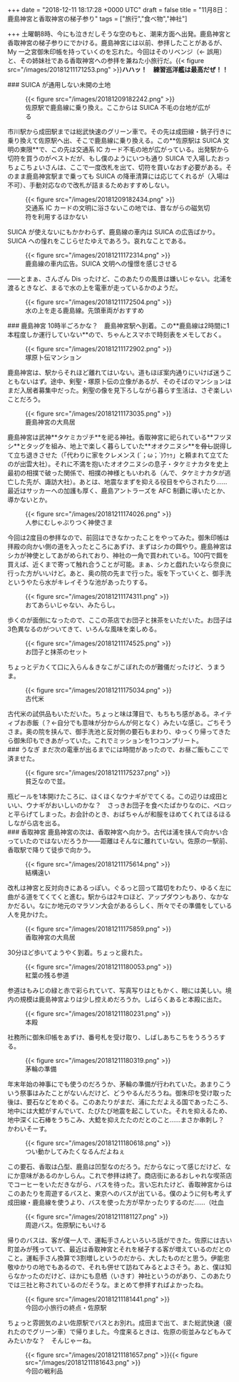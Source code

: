 
+++
date = "2018-12-11 18:17:28 +0000 UTC"
draft = false
title = "11月8日：鹿島神宮と香取神宮の梯子参り"
tags = ["旅行","食べ物","神社"]

+++
土曜朝8時、今にも泣きだしそうな空のもと、潮来方面へ出発。鹿島神宮と香取神宮の梯子参りにでかける。鹿島神宮には以前、参拝したことがあるが、My 一之宮御朱印帳を持っていくのを忘れた。今回はそのリベンジ（← 誤用）と、その姉妹社である香取神宮への参拝を兼ねた小旅行だ。{{< figure src="/images/20181211171253.png"  >}}**ハハッ！　練習巡洋艦は最高だぜ！！**<br/>


<div class="section">
    ### SUICA が通用しない未開の土地
    <figure class="figure-image figure-image-fotolife" title="佐原駅で鹿島線に乗り換え。ここからは SUICA 不毛の地が広がる">{{< figure src="/images/20181209182242.png"  >}}<figcaption>佐原駅で鹿島線に乗り換え。ここからは SUICA 不毛の台地が広がる</figcaption></figure>市川駅から成田駅までは総武快速のグリーン車で。その先は成田線・銚子行きに乗り換えて佐原駅へ出、そこで鹿島線に乗り換える。この**佐原駅は SUICA 文明の東限**で、この先は交通系 IC カード不毛の地が広がっている。出発駅から切符を買うのがベストだが、もし僕のようにいつも通り SUICA で入場したおっちょこちょいさんは、ここで一度改札を出て、切符を買いなおす必要がある。そのまま鹿島神宮駅まで乗っても SUICA の降車清算には応じてくれるが（入場は不可）、手動対応なので改札が詰まるためおすすめしない。<figure class="figure-image figure-image-fotolife" title="交通系 IC カードの文明に浴さないこの地では、昔ながらの磁気切符を利用するほかない">{{< figure src="/images/20181209182434.png"  >}}<figcaption>交通系 IC カードの文明に浴さないこの地では、昔ながらの磁気切符を利用するほかない</figcaption></figure>SUICA が使えないにもかかわらず、鹿島線の車内は SUICA の広告ばかり。SUICA への憧れをこじらせたゆえであろう。哀れなことである。<figure class="figure-image figure-image-fotolife" title="鹿島線の車内広告。SUICA 文明への憧憬を感じさせる">{{< figure src="/images/20181211172314.png"  >}}<figcaption>鹿島線の車内広告。SUICA 文明への憧憬を感じさせる</figcaption></figure>――とまぁ、さんざん Dis ったけど、このあたりの風景は嫌いじゃない。北浦を渡るときなど、まるで水の上を電車が走っているかのようだ。<figure class="figure-image figure-image-fotolife" title="水の上を走る鹿島線。先頭車両がおすすめ">{{< figure src="/images/20181211172504.png"  >}}<figcaption>水の上を走る鹿島線。先頭車両がおすすめ</figcaption></figure>

</div>
<div class="section">
    ### 鹿島神宮
    10時半ごろかな？　鹿島神宮駅へ到着。この**鹿島線は2時間に1本程度しか運行していない**ので、ちゃんとスマホで時刻表をメモしておく。<figure class="figure-image figure-image-fotolife" title="塚原卜伝マンション">{{< figure src="/images/20181211172902.png"  >}}<figcaption>塚原卜伝マンション</figcaption></figure>鹿島神宮は、駅からそれほど離れてはいない。道もほぼ案内通りにいけば迷うこともないはず。途中、剣聖・塚原卜伝の立像があるが、そのそばのマンションはまだ入居者募集中だった。剣聖の像を見下ろしながら暮らす生活は、さぞ楽しいことだろう。<figure class="figure-image figure-image-fotolife" title="鹿島神宮の大鳥居">{{< figure src="/images/20181211173035.png"  >}}<figcaption>鹿島神宮の大鳥居</figcaption></figure>鹿島神宮は武神**タケミカヅチ**を祀る神社。香取神宮に祀られている**フツヌシ**とタッグを組み、地上で楽しく暮らしていた**オオクニヌシ**を<s>脅し</s>説得して立ち退きさせた（「代わりに家をクレメンス (´；ω；`)ｳｩｩ」と頼まれて立てたのが出雲大社）。それに不満を抱いたオオクニヌシの息子・タケミナカタを史上最初の相撲で破った関係で、相撲の神様ともいわれる（んで、タケミナカタが逃亡した先が、諏訪大社）。あとは、地震なまずを抑える役目をやらされたり……最近はサッカーへの加護も厚く、鹿島アントラーズを AFC 制覇に導いたとか、導かないとか。<figure class="figure-image figure-image-fotolife" title="人参にむしゃぶりつく神使さま">{{< figure src="/images/20181211174026.png"  >}}<figcaption>人参にむしゃぶりつく神使さま</figcaption></figure>今回は2度目の参拝なので、前回はできなかったことをやってみた。御朱印帳は拝殿の向かい側の道を入ったところにあずけ、まずはシカの餌やり。鹿島神宮はシカが神使としてあがめられており、神社の一角で買われている。100円で餌を買えば、近くまで寄って触れ合うことが可能。まぁ、シカと戯れたいなら奈良に行った方がいいけど。あと、奥の院の先まで行った。坂を下っていくと、御手洗というやたら水がキレイそうな池があったりする。<figure class="figure-image figure-image-fotolife" title="おてあらいじゃない、みたらし。">{{< figure src="/images/20181211174311.png"  >}}<figcaption>おてあらいじゃない、みたらし。</figcaption></figure>歩くのが面倒になったので、ここの茶店でお団子と抹茶をいただいた。お団子は3色異なるのがついてきて、いろんな風味を楽しめる。<figure class="figure-image figure-image-fotolife" title="お団子と抹茶のセット">{{< figure src="/images/20181211174525.png"  >}}<figcaption>お団子と抹茶のセット</figcaption></figure>ちょっとデカくて口に入らん＆きなこがこぼれたのが難儀だったけど、うまうま。<figure class="figure-image figure-image-fotolife" title="古代米">{{< figure src="/images/20181211175034.png"  >}}<figcaption>古代米</figcaption></figure>古代米の試供品もいただいた。ちょっと味は薄目で、もちもち感がある。ネイティブお赤飯（？←自分でも意味が分からんが何となく）みたいな感じ。ごちそうさま。奥の院を挟んで、御手洗池と反対側の要石もまわり、ゆっくり帰ってきたら御朱印もできあがっていた。これでミッションを1つコンプリート。

</div>
<div class="section">
    ### うなぎ
    まだ次の電車が出るまでには時間があったので、お昼ご飯もここで済ませた。<figure class="figure-image figure-image-fotolife" title="貧乏なので並。">{{< figure src="/images/20181211175237.png"  >}}<figcaption>貧乏なので並。</figcaption></figure>瓶ビールを1本開けたころに、ほくほくなウナギがでてくる。この辺りは成田といい、ウナギがおいしいのかな？　さっきお団子を食べたばかりなのに、ペロッと平らげてしまった。お会計のとき、おばちゃんが和服をほめてくれてほるほるしながら店を出る。

</div>
<div class="section">
    ### 香取神宮
    鹿島神宮の次は、香取神宮へ向かう。古代は浦を挟んで向かい合っていたのではないだろうか――距離はそんなに離れていない。佐原の一駅前、香取駅で降りて徒歩で向かう。<figure class="figure-image figure-image-fotolife" title="結構遠い">{{< figure src="/images/20181211175614.png"  >}}<figcaption>結構遠い</figcaption></figure>改札は神宮と反対向きにあるっぽい。ぐるっと回って踏切をわたり、ゆるく左に曲がる道をてくてくと進む。駅からは2キロほど、アップダウンもあり、なかなかだるい。なにか地元のマラソン大会があるらしく、所々でその準備をしている人を見かけた。<figure class="figure-image figure-image-fotolife" title="香取神宮の大鳥居">{{< figure src="/images/20181211175859.png"  >}}<figcaption>香取神宮の大鳥居</figcaption></figure>30分ほど歩いてようやく到着。ちょっと疲れた。<figure class="figure-image figure-image-fotolife" title="紅葉の残る参道">{{< figure src="/images/20181211180053.png"  >}}<figcaption>紅葉の残る参道</figcaption></figure>参道はもみじの緑と赤で彩られていて、写真写りはともかく、眼には美しい。境内の規模は鹿島神宮よりは少し控えめだろうか。しばらくあると本殿に出た。<figure class="figure-image figure-image-fotolife" title="本殿">{{< figure src="/images/20181211180231.png"  >}}<figcaption>本殿</figcaption></figure>社務所に御朱印帳をあずけ、番号札を受け取り、しばしあちこちをうろうろする。<figure class="figure-image figure-image-fotolife" title="茅輪の準備">{{< figure src="/images/20181211180319.png"  >}}<figcaption>茅輪の準備</figcaption></figure>年末年始の神事にでも使うのだろうか、茅輪の準備が行われていた。あまりこういう祭事はみたことがないんだけど、どうやるんだろうね。御朱印を受け取った後は、要石などをめぐる。このあたりがまだ、浦にただよえる国であったころ、地中には大鯰がすんでいて、たびたび地震を起こしていた。それを抑えるため、地中深くに石棒をうちこみ、大鯰を抑えたたのだとのこと……まさか串刺し？　かわいそーす。<figure class="figure-image figure-image-fotolife" title="つい動かしてみたくなるんだよねぇ">{{< figure src="/images/20181211180618.png"  >}}<figcaption>つい動かしてみたくなるんだよねぇ</figcaption></figure>この要石、香取は凸型、鹿島は凹型なのだろう。だからなにって感じだけど、なにか意味があるのかしらん。これで参拝は終了。商店街にあるおしゃれな喫茶店でコーヒーをいただきながら、バスを待った。言い忘れたけど、香取神宮からはこのあたりを周遊するバスと、東京へのバスが出ている。僕のように何も考えず成田線・鹿島線を使うより、バスを使った方が早かったりするのだ……（吐血<figure class="figure-image figure-image-fotolife" title="周遊バス。佐原駅にもいける">{{< figure src="/images/20181211181127.png"  >}}<figcaption>周遊バス。佐原駅にもいける</figcaption></figure>帰りのバスは、客が僕一人で、運転手さんといろいろ話ができた。佐原には古い町並みが残っていて、最近は香取神宮とそれを梯子する客が増えているのだとのこと。運転手さん換算で3割増しというのだから、大したものだと思う。伊能忠敬ゆかりの地でもあるので、それも併せて訪ねてみるとよさそう。あと、僕は知らなかったのだけど、ほかにも息栖（いきす）神社というのがあり、このあたりでは三社と称されているのだそうな。まとめて参拝すればよかったね。<figure class="figure-image figure-image-fotolife" title="今回の小旅行の終点・佐原駅">{{< figure src="/images/20181211181441.png"  >}}<figcaption>今回の小旅行の終点・佐原駅</figcaption></figure>ちょっと雰囲気のよい佐原駅でバスとお別れ。成田まで出て、また総武快速（疲れたのでグリーン車）で帰りました。今度来るときは、佐原の街並みなどもみてみたいかな？　そんじゃーね。<figure class="figure-image figure-image-fotolife" title="今回の戦利品">{{< figure src="/images/20181211181657.png"  >}}{{< figure src="/images/20181211181643.png"  >}}<figcaption>今回の戦利品</figcaption></figure>

</div>

